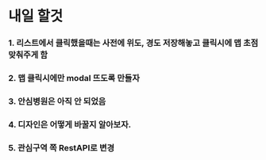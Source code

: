 # 내일 할것

### 1. 리스트에서 클릭했을때는 사전에 위도, 경도 저장해놓고 클릭시에 맵 초점 맞춰주게 함
### 2. 맵 클릭시에만 modal 뜨도록 만들자
### 3. 안심병원은 아직 안 되었음
### 4. 디자인은 어떻게 바꿀지 알아보자.
### 5. 관심구역 쪽 RestAPI로 변경
